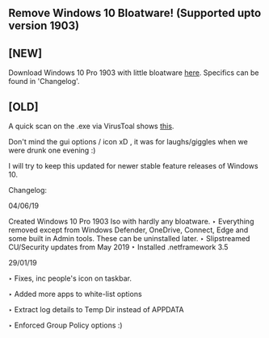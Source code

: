 ## Remove Windows 10 Bloatware! (Supported upto version 1903)
## [NEW]

Download Windows 10 Pro 1903 with little bloatware [here](https://mega.nz/#!HFdnGShR!-_o30drIMa7LUesBnMaociOH1GEVxtEPIc_ofoUWZeY). Specifics can be found in 'Changelog'.

## [OLD]
A quick scan on the .exe via VirusToal shows  [this](https://www.virustotal.com/#/file/2054e57aa4476133b1a6aeac301d7199b08e81d8c39a0fcc68fe7c8b8b020d37/detection). 

Don't mind the gui options / icon xD , it was for laughs/giggles when we were drunk one evening :)

I will try to keep this updated for newer stable feature releases of Windows 10.


Changelog:

04/06/19

Created Windows 10 Pro 1903 Iso with hardly any bloatware.
‣ Everything removed except from Windows Defender, OneDrive, Connect, Edge and some built in Admin tools. These can be uninstalled later.
‣ Slipstreamed CU/Security updates from May 2019
‣ Installed .netframework 3.5

29/01/19

‣ Fixes, inc people's icon on taskbar.


‣ Added more apps to white-list options


‣ Extract log details to Temp Dir instead of APPDATA 


‣ Enforced Group Policy options :)
